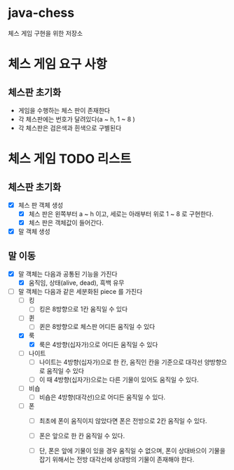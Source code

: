 # java-chess

체스 게임 구현을 위한 저장소

# 체스 게임 요구 사항

## 체스판 초기화

* 게임을 수행하는 체스 판이 존재한다
* 각 체스판에는 번호가 달려있다(a ~ h, 1 ~ 8 )
* 각 체스판은 검은색과 흰색으로 구별된다

# 체스 게임 TODO 리스트

## 체스판 초기화

- [x] 체스 판 객체 생성
    - [x] 체스 판은 왼쪽부터 a ~ h 이고, 세로는 아래부터 위로 1 ~ 8 로 구현한다.
    - [x] 체스 판은 객체값이 들어간다.
- [x] 말 객체 생성

## 말 이동

- [x] 말 객체는 다음과 공통된 기능을 가진다
    - [x] 움직임, 상태(alive, dead), 흑백 유무
- [ ] 말 객체는 다음과 같은 세분화된 piece 를 가진다
    - [ ] 킹
        - [ ] 킹은 8방향으로 1칸 움직일 수 있다
    - [ ] 퀸
        - [ ] 퀸은 8방향으로 체스판 어디든 움직일 수 있다
    - [x] 룩
        - [x] 룩은 4방향(십자가)으로 어디든 움직일 수 있다
    - [ ] 나이트
        - [ ] 나이트는 4방향(십자가)으로 한 칸, 움직인 칸을 기준으로 대각선 양방향으로 움직일 수 있다
        - [ ] 이 때 4방향(십자가)으로는 다른 기물이 있어도 움직일 수 있다.
    - [ ] 비숍
        - [ ] 비숍은 4방향(대각선)으로 어디든 움직일 수 있다.
    - [ ] 폰
        - [ ] 최초에 폰이 움직이지 않았다면 폰은 전방으로 2칸 움직일 수 있다.
        - [ ] 폰은 앞으로 한 칸 움직일 수 있다.
        - [ ] 단, 폰은 앞에 기물이 있을 경우 움직일 수 없으며, 폰이 상대바으이 기물을 잡기 위해서는 전방 대각선에 상대방의 기물이 존재해야 한다.


    